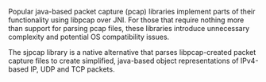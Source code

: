 Popular java-based packet capture (pcap) libraries implement parts of their functionality using libpcap over JNI. For those that require nothing more than support for parsing pcap files, these libraries introduce unnecessary complexity and potential OS compatibility issues.

The sjpcap library is a native alternative that parses libpcap-created packet capture files to create simplified, java-based object representations of IPv4-based IP, UDP and TCP packets.